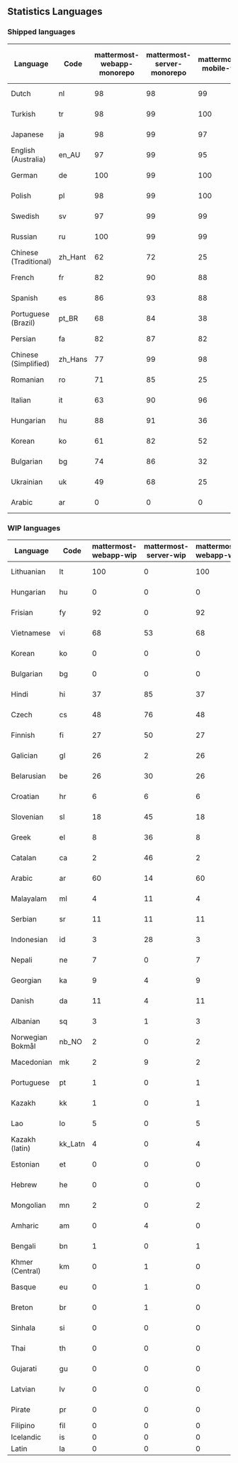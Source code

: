 ## Statistics Languages ##
###  Shipped languages  ###
|Language|Code|mattermost-webapp-monorepo|mattermost-server-monorepo|mattermost-mobile-v2|mattermost-desktop|mattermost-boards-webapp-monorepo|mattermost-playbooks-webapp-monorepo|calls-webapp|Total|Last Modified|
|---|---|---|---|---|---|---|---|---|---|---|
|Dutch|nl| 98| 98| 99| 99| 100| 100| 100| 99|2023-05-02T12:37:22.241472Z|
|Turkish|tr| 98| 99| 100| 100| 100| 99| 100| 97|2023-05-07T05:17:01.145096Z|
|Japanese|ja| 98| 99| 97| 99| 100| 99| 0| 97|2023-04-28T19:55:16.681201Z|
|English (Australia)|en_AU| 97| 99| 95| 99| 100| 99| 0| 96|2023-04-28T19:53:49.235446Z|
|German|de| 100| 99| 100| 100| 100| 100| 100| 95|2023-05-05T11:32:46.595985Z|
|Polish|pl| 98| 99| 100| 100| 100| 99| 100| 95|2023-05-05T05:10:52.511631Z|
|Swedish|sv| 97| 99| 99| 99| 100| 100| 0| 94|2023-04-29T18:01:43.566526Z|
|Russian|ru| 100| 99| 99| 100| 100| 61| 0| 93|2023-05-05T13:58:04.768761Z|
|Chinese (Traditional)|zh_Hant| 62| 72| 25| 0| 97| 0| 0| 79|2023-04-28T19:57:49.790214Z|
|French|fr| 82| 90| 88| 96| 98| 27| 52| 78|2023-05-03T16:10:03.174358Z|
|Spanish|es| 86| 93| 88| 97| 48| 0| 19| 78|2023-04-28T19:54:03.833849Z|
|Portuguese (Brazil)|pt_BR| 68| 84| 38| 48| 100| 0| 76| 68|2023-04-30T02:07:18.740502Z|
|Persian|fa| 82| 87| 82| 99| 26| 1| 0| 68|2023-04-28T19:54:18.139895Z|
|Chinese (Simplified)|zh_Hans| 77| 99| 98| 100| 98| 0| 4| 67|2023-05-07T21:51:59.233998Z|
|Romanian|ro| 71| 85| 25| 0| 0| 0| 0| 66|2023-04-28T19:56:27.540721Z|
|Italian|it| 63| 90| 96| 23| 66| 0| 0| 65|2023-04-28T19:55:01.977907Z|
|Hungarian|hu| 88| 91| 36| 98| 94| 81| 0| 63|2023-04-28T19:54:47.768487Z|
|Korean|ko| 61| 82| 52| 100| 99| 100| 0| 52|2023-05-07T23:53:03.521837Z|
|Bulgarian|bg| 74| 86| 32| 0| 0| 0| 0| 51|2023-04-28T19:53:20.034808Z|
|Ukrainian|uk| 49| 68| 25| 78| 53| 0| 0| 45|2023-04-07T15:44:28.713331Z|
|Arabic|ar| 0| 0| 0| 45| 46| 0| 0| 16|2023-04-07T15:44:05.561803Z|
###  WIP languages  ###
|Language|Code|mattermost-webapp-wip|mattermost-server-wip|mattermost-webapp-wip|Total|Last Modified|
|---|---|---|---|---|---|--|
|Lithuanian|lt| 100| 0| 100| 71|2023-04-20T18:20:36.422339Z|
|Hungarian|hu| 0| 0| 0| 63|2023-04-28T19:54:47.768487Z|
|Frisian|fy| 92| 0| 92| 61|2023-03-30T14:04:28.368728Z|
|Vietnamese|vi| 68| 53| 68| 57|2023-04-07T15:44:29.030842Z|
|Korean|ko| 0| 0| 0| 52|2023-05-07T23:53:03.521837Z|
|Bulgarian|bg| 0| 0| 0| 51|2023-04-28T19:53:20.034808Z|
|Hindi|hi| 37| 85| 37| 49|2023-03-30T14:04:54.856447Z|
|Czech|cs| 48| 76| 48| 37|2023-05-05T08:03:48.364993Z|
|Finnish|fi| 27| 50| 27| 34|2023-03-30T14:04:14.936366Z|
|Galician|gl| 26| 2| 26| 31|2023-02-16T10:53:47.791156Z|
|Belarusian|be| 26| 30| 26| 27|2023-03-30T14:03:09.873427Z|
|Croatian|hr| 6| 6| 6| 25|2023-05-01T12:55:33.065525Z|
|Slovenian|sl| 18| 45| 18| 21|2023-04-06T20:14:58.767028Z|
|Greek|el| 8| 36| 8| 21|2023-03-30T14:03:55.229463Z|
|Catalan|ca| 2| 46| 2| 16|2023-02-22T22:19:51.633986Z|
|Arabic|ar| 60| 14| 60| 16|2023-04-07T15:44:05.561803Z|
|Malayalam|ml| 4| 11| 4| 15|2023-04-07T16:10:53.056996Z|
|Serbian|sr| 11| 11| 11| 13|2023-03-30T14:07:25.635161Z|
|Indonesian|id| 3| 28| 3| 12|2023-01-20T12:30:26.132977Z|
|Nepali|ne| 7| 0| 7| 11|2023-03-30T14:06:47.028356Z|
|Georgian|ka| 9| 4| 9| 9|2023-04-10T20:31:24.828471Z|
|Danish|da| 11| 4| 11| 8|2023-02-28T08:17:12.460986Z|
|Albanian|sq| 3| 1| 3| 8|2023-03-30T14:07:18.996586Z|
|Norwegian Bokmål|nb_NO| 2| 0| 2| 5|2023-04-07T15:44:19.938225Z|
|Macedonian|mk| 2| 9| 2| 5|2023-05-05T04:29:07.020368Z|
|Portuguese|pt| 1| 0| 1| 5|2023-04-10T23:55:59.471172Z|
|Kazakh|kk| 1| 0| 1| 3|2023-01-20T12:30:28.434837Z|
|Lao|lo| 5| 0| 5| 3|2023-01-28T03:29:57.636840Z|
|Kazakh (latin)|kk_Latn| 4| 0| 4| 3|2023-01-09T16:04:40.142668Z|
|Estonian|et| 0| 0| 0| 2|2022-06-16T11:17:55.844464Z|
|Hebrew|he| 0| 0| 0| 2|2023-01-20T12:30:24.610278Z|
|Mongolian|mn| 2| 0| 2| 2|2023-02-16T02:00:14.011643Z|
|Amharic|am| 0| 4| 0| 1|2020-07-04T19:22:35.416407Z|
|Bengali|bn| 1| 0| 1| 1|2022-06-18T00:07:36.707192Z|
|Khmer (Central)|km| 0| 1| 0| 0|2022-05-06T14:27:58.323957Z|
|Basque|eu| 0| 1| 0| 0|2021-06-22T14:46:44.626603Z|
|Breton|br| 0| 1| 0| 0|2022-10-20T14:33:30.929526Z|
|Sinhala|si| 0| 0| 0| 0|2022-10-24T11:26:43.423982Z|
|Thai|th| 0| 0| 0| 0|2022-05-03T14:48:59.991556Z|
|Gujarati|gu| 0| 0| 0| 0|2021-09-27T12:12:04.194601Z|
|Latvian|lv| 0| 0| 0| 0|2022-12-17T23:24:22.390841Z|
|Pirate|pr| 0| 0| 0| 0|2022-06-28T08:46:29.046651Z|
|Filipino|fil| 0| 0| 0| 0||
|Icelandic|is| 0| 0| 0| 0||
|Latin|la| 0| 0| 0| 0||
